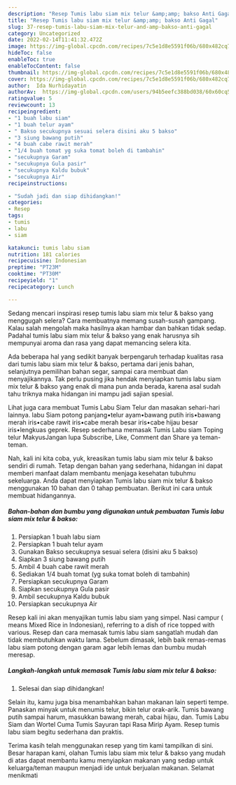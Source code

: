 ```yaml
---
description: "Resep Tumis labu siam mix telur &amp;amp; bakso Anti Gagal"
title: "Resep Tumis labu siam mix telur &amp;amp; bakso Anti Gagal"
slug: 37-resep-tumis-labu-siam-mix-telur-and-amp-bakso-anti-gagal
category: Uncategorized
date: 2022-02-14T11:41:32.472Z
image: https://img-global.cpcdn.com/recipes/7c5e1d8e5591f06b/680x482cq70/tumis-labu-siam-mix-telur-bakso-foto-resep-utama.jpg
hideToc: false
enableToc: true
enableTocContent: false
thumbnail: https://img-global.cpcdn.com/recipes/7c5e1d8e5591f06b/680x482cq70/tumis-labu-siam-mix-telur-bakso-foto-resep-utama.jpg
cover: https://img-global.cpcdn.com/recipes/7c5e1d8e5591f06b/680x482cq70/tumis-labu-siam-mix-telur-bakso-foto-resep-utama.jpg
author:  Ida Nurhidayatin
authorAv:  https://img-global.cpcdn.com/users/94b5eefc388bd038/60x60cq50/avatar.jpg
ratingvalue: 5
reviewcount: 13
recipeingredient:
- "1 buah labu siam"
- "1 buah telur ayam"
- " Bakso secukupnya sesuai selera disini aku 5 bakso"
- "3 siung bawang putih"
- "4 buah cabe rawit merah"
- "1/4 buah tomat yg suka tomat boleh di tambahin"
- "secukupnya Garam"
- "secukupnya Gula pasir"
- "secukupnya Kaldu bubuk"
- "secukupnya Air"
recipeinstructions:

- "Sudah jadi dan siap dihidangkan!"
categories:
- Resep
tags:
- tumis
- labu
- siam

katakunci: tumis labu siam 
nutrition: 181 calories
recipecuisine: Indonesian
preptime: "PT23M"
cooktime: "PT30M"
recipeyield: "1"
recipecategory: Lunch

---
```



Sedang mencari inspirasi resep tumis labu siam mix telur &amp; bakso yang menggugah selera? Cara membuatnya memang susah-susah gampang. Kalau salah mengolah maka hasilnya akan hambar dan bahkan tidak sedap. Padahal tumis labu siam mix telur &amp; bakso yang enak harusnya sih mempunyai aroma dan rasa yang dapat memancing selera kita.


Ada beberapa hal yang sedikit banyak berpengaruh terhadap kualitas rasa dari tumis labu siam mix telur &amp; bakso, pertama dari jenis bahan, selanjutnya pemilihan bahan segar, sampai cara membuat dan menyajikannya. Tak perlu pusing jika hendak menyiapkan tumis labu siam mix telur &amp; bakso yang enak di mana pun anda berada, karena asal sudah tahu triknya maka hidangan ini mampu jadi sajian spesial.

Lihat juga cara membuat Tumis Labu Siam Telur dan masakan sehari-hari lainnya. labu Siam potong panjang•telur ayam•bawang putih iris•bawang merah iris•cabe rawit iris•cabe merah besar iris•cabe hijau besar iris•lengkuas geprek. Resep sederhana memasak Tumis Labu siam Toping telur MakyusJangan lupa Subscribe, Like, Comment dan Share ya teman-teman.


Nah, kali ini kita coba, yuk, kreasikan tumis labu siam mix telur &amp; bakso sendiri di rumah. Tetap dengan bahan yang sederhana, hidangan ini dapat memberi manfaat dalam membantu menjaga kesehatan tubuhmu sekeluarga. Anda dapat menyiapkan Tumis labu siam mix telur &amp; bakso menggunakan 10 bahan dan 0 tahap pembuatan. Berikut ini cara untuk membuat hidangannya.

<!--inarticleads1-->

##### Bahan-bahan dan bumbu yang digunakan untuk pembuatan Tumis labu siam mix telur &amp; bakso:

1. Persiapkan 1 buah labu siam
1. Persiapkan 1 buah telur ayam
1. Gunakan  Bakso secukupnya sesuai selera (disini aku 5 bakso)
1. Siapkan 3 siung bawang putih
1. Ambil 4 buah cabe rawit merah
1. Sediakan 1/4 buah tomat (yg suka tomat boleh di tambahin)
1. Persiapkan secukupnya Garam
1. Siapkan secukupnya Gula pasir
1. Ambil secukupnya Kaldu bubuk
1. Persiapkan secukupnya Air


Resep kali ini akan menyajikan tumis labu siam yang simpel. Nasi campur ( means Mixed Rice in Indonesian), referring to a dish of rice topped with various. Resep dan cara memasak tumis labu siam sangatlah mudah dan tidak membutuhkan waktu lama. Sebelum dimasak, lebih baik remas-remas labu siam potong dengan garam agar lebih lemas dan bumbu mudah meresap. 

<!--inarticleads2-->

##### Langkah-langkah untuk memasak Tumis labu siam mix telur &amp; bakso:


1. Selesai dan siap dihidangkan!

Selain itu, kamu juga bisa menambahkan bahan makanan lain seperti tempe. Panaskan minyak untuk menumis telur, bikin telur orak-arik. Tumis bawang putih sampai harum, masukkan bawang merah, cabai hijau, dan. Tumis Labu Siam dan Wortel Cuma Tumis Sayuran tapi Rasa Mirip Ayam. Resep tumis labu siam begitu sederhana dan praktis. 

Terima kasih telah menggunakan resep yang tim kami tampilkan di sini. Besar harapan kami, olahan Tumis labu siam mix telur &amp; bakso yang mudah di atas dapat membantu kamu menyiapkan makanan yang sedap untuk keluarga/teman maupun menjadi ide untuk berjualan makanan. Selamat menikmati
